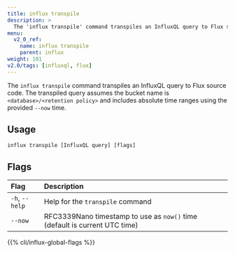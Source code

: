 ```yaml
---
title: influx transpile
description: >
  The 'influx transpile' command transpiles an InfluxQL query to Flux source code.
menu:
  v2_0_ref:
    name: influx transpile
    parent: influx
weight: 101
v2.0/tags: [influxql, flux]
---
```


The `influx transpile` command transpiles an InfluxQL query to Flux source code.
The transpiled query assumes the bucket name is `<database>/<retention policy>`
and includes absolute time ranges using the provided `--now` time.

## Usage
```
influx transpile [InfluxQL query] [flags]
```

## Flags
| Flag           | Description                                                                |
|:----           |:-----------                                                                |
| `-h`, `--help` | Help for the `transpile` command                                           |
| `--now`        | RFC3339Nano timestamp to use as `now()` time (default is current UTC time) |

{{% cli/influx-global-flags %}}
